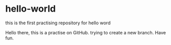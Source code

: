 # hello-world
this is the first practising repository for hello word

Hello there, this is a practise on GitHub. trying to create a new branch. Have fun.
